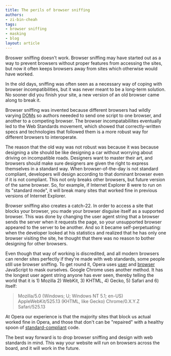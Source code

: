 ```yaml
---
title: The perils of browser sniffing
authors:
- zi-bin-cheah
tags:
- browser sniffing
- masking
- blog
layout: article
---
```

<p>Broswer sniffing doesn&#39;t work. Browser sniffing may have started out as a way to prevent browsers without proper features from accessing the sites, but now it often  keeps browsers away from sites which otherwise would have worked.</p>

<p>In the  old days, sniffing was often seen as a necessary way of coping with browser incompatibilities, but it was never meant to be a long-term solution. No sooner did you finish your site, a new version of an old browser came along to break it. </p>

<p>Browser sniffing was invented because different browsers had wildly varying <abbr title="Document Object Models">DOMs</abbr> so authors neeeded to send one script to one browser, and another to a competing browser. The browser incompatabiliites eventually led to the Web Standards movement, which showed that correctly-written specs  and technologies that followed them is a more robust way for different browsers to interoperate.</p>

<p>The reason that the old way was not robust was because it was because designing a site should be  like designing a car without worrying about driving on incompatible roads. Designers want to master their art, and browsers should make sure designers are given the right to express themselves in a standard way. When browser-of-the-day is not standard compliant, developers will design according to that dominant browser even if it is not compliant. This not only breaks other browsers, but future version of the same browser. So, for example, if Internet Explorer 8 were to run on its &quot;standard mode&quot;, it will break many sites that worked fine in previous versions of Internet Explorer.</p>

<p>Browser sniffing also creates a catch-22. In order to access a site that blocks your browser, you made your browser disguise itself as a supported browser. This was done by changing  the user agent string that a browser sends the server when it requests the page, so your unsupported browser appeared to the server to be another. And so it became self-perpetuating: when the developer looked at his statistics and realized that he has only one browser visiting the site, he thought that there was no reason to bother designing for other browsers.</p>
<p>Even though that way of working is discredited, and all modern browsers can render sites perfectly if they&#39;re made with web standards, some people still use browser sniffing. To get round it, Opera uses <a href="http://www.opera.com/support/tutorials/userjs/">user</a> and <a href="http://www.opera.com/docs/browserjs/">browser</a> JavaScript to mask ourselves. Google Chrome uses another method. It has the longest user agent string anyone has ever seen, thereby telling the world that it is 1) Mozilla 2) WebKit, 3) KHTML, 4) Gecko, 5) Safari and 6) itself: </p>
<blockquote>Mozilla/5.0 (Windows; U; Windows NT 5.1; en-US) AppleWebKit/525.13 (KHTML, like Gecko) Chrome/0.X.Y.Z Safari/525.13</blockquote>

<p>At Opera our experience is  that the majority sites that block us actual worked fine in Opera, and those that don&#39;t can be &quot;repaired&quot; with a healthy spoon of <a href="http://www.opera.com/docs/specs/">standard-compliant</a> code.</p>
<p>The best way forward is to drop browser sniffing and design with web standards in mind. This way your website will run on browsers across the board, and it will work in the future.</p>
